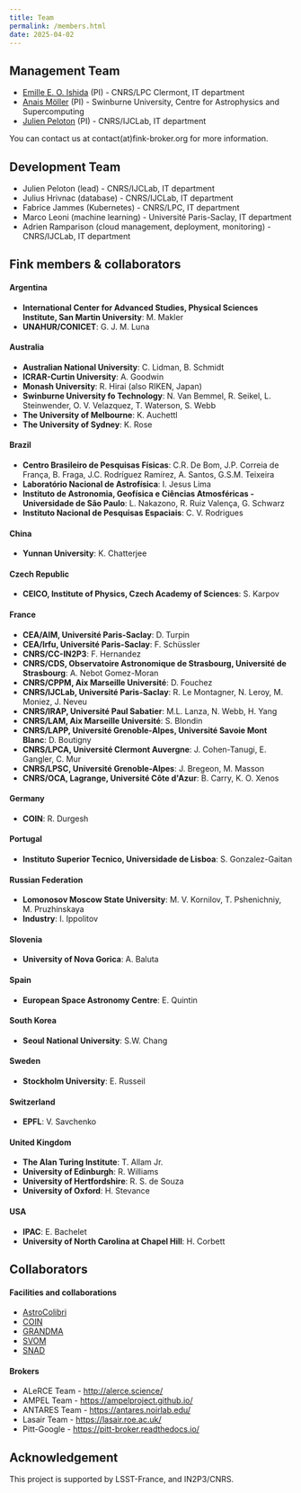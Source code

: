 ```yaml
---
title: Team
permalink: /members.html
date: 2025-04-02
---
```


## Management Team

- [Emille E. O. Ishida](https://www.emilleishida.com/) (PI) - CNRS/LPC Clermont, IT department
- [Anais Möller](http://anaismoller.github.io) (PI) - Swinburne University, Centre for Astrophysics and Supercomputing
- [Julien Peloton](https://github.com/JulienPeloton) (PI) - CNRS/IJCLab, IT department

You can contact us at contact(at)fink-broker.org for more information.

## Development Team

- Julien Peloton (lead) - CNRS/IJCLab, IT department
- Julius Hrivnac (database) - CNRS/IJCLab, IT department
- Fabrice Jammes (Kubernetes) - CNRS/LPC, IT department
- Marco Leoni (machine learning) - Université Paris-Saclay, IT department
- Adrien Ramparison (cloud management, deployment, monitoring) - CNRS/IJCLab, IT department

## Fink members & collaborators

#### Argentina

* **International Center for Advanced Studies, Physical Sciences Institute, San Martin University**: M. Makler
* **UNAHUR/CONICET**: G. J. M. Luna

#### Australia
* **Australian National University**: C. Lidman, B. Schmidt
* **ICRAR-Curtin University**: A. Goodwin
* **Monash University**: R. Hirai (also RIKEN, Japan)
* **Swinburne University fo Technology**: N. Van Bemmel, R. Seikel, L. Steinwender,  O. V. Velazquez, T. Waterson, S. Webb
* **The University of Melbourne**: K. Auchettl
* **The University of Sydney**: K. Rose

#### Brazil

* **Centro Brasileiro de Pesquisas Físicas**: C.R. De Bom, J.P. Correia de França, B. Fraga, J.C. Rodríguez Ramírez, A. Santos, G.S.M. Teixeira
* **Laboratório Nacional de Astrofísica**: I. Jesus Lima
* **Instituto de Astronomia, Geofísica e Ciências Atmosféricas - Universidade de São Paulo**: L. Nakazono, R. Ruiz Valença, G. Schwarz
* **Instituto Nacional de Pesquisas Espaciais**: C. V. Rodrigues

#### China

* **Yunnan University**: K. Chatterjee

#### Czech Republic

* **CEICO, Institute of Physics, Czech Academy of Sciences**: S. Karpov

#### France

* **CEA/AIM, Université Paris-Saclay**: D. Turpin
* **CEA/Irfu, Université Paris-Saclay**: F. Schüssler
* **CNRS/CC-IN2P3**: F. Hernandez
* **CNRS/CDS, Observatoire Astronomique de Strasbourg, Université de Strasbourg**: A. Nebot Gomez-Moran
* **CNRS/CPPM, Aix Marseille Université**: D. Fouchez
* **CNRS/IJCLab, Université Paris-Saclay**: R. Le Montagner, N. Leroy, M. Moniez, J. Neveu
* **CNRS/IRAP, Université Paul Sabatier**: M.L. Lanza, N. Webb, H. Yang
* **CNRS/LAM, Aix Marseille Université**: S. Blondin
* **CNRS/LAPP, Université Grenoble-Alpes, Université Savoie Mont Blanc**: D. Boutigny
* **CNRS/LPCA, Université Clermont Auvergne**: J. Cohen-Tanugi, E. Gangler, C. Mur
* **CNRS/LPSC, Université Grenoble-Alpes**: J. Bregeon, M. Masson
* **CNRS/OCA, Lagrange, Université Côte d'Azur**: B. Carry, K. O. Xenos

#### Germany

* **COIN**: R. Durgesh

#### Portugal

* **Instituto Superior Tecnico, Universidade de Lisboa**: S. Gonzalez-Gaitan

#### Russian Federation

* **Lomonosov Moscow State University**: M. V. Kornilov, T. Pshenichniy, M. Pruzhinskaya
* **Industry**: I. Ippolitov

#### Slovenia

* **University of Nova Gorica**: A. Baluta

#### Spain

* **European Space Astronomy Centre**: E. Quintin

#### South Korea

* **Seoul National University**: S.W. Chang

#### Sweden

* **Stockholm University**: E. Russeil

#### Switzerland

* **EPFL**: V. Savchenko

#### United Kingdom

* **The Alan Turing Institute**: T. Allam Jr.
* **University of Edinburgh**: R. Williams
* **University of Hertfordshire**: R. S. de Souza
* **University of Oxford**: H. Stevance

#### USA

* **IPAC**: E. Bachelet
* **University of North Carolina at Chapel Hill**: H. Corbett


## Collaborators

#### Facilities and collaborations

- [AstroColibri](https://astro-colibri.science/)
- [COIN](https://cosmostatistics-initiative.org/)
- [GRANDMA](https://grandma.ijclab.in2p3.fr/)
- [SVOM](https://www.svom.eu/en/home/)
- [SNAD](https://snad.space/)

#### Brokers

- ALeRCE Team - http://alerce.science/
- AMPEL Team - https://ampelproject.github.io/
- ANTARES Team - https://antares.noirlab.edu/
- Lasair Team - https://lasair.roe.ac.uk/
- Pitt-Google - https://pitt-broker.readthedocs.io/

## Acknowledgement

This project is supported by LSST-France, and IN2P3/CNRS.
